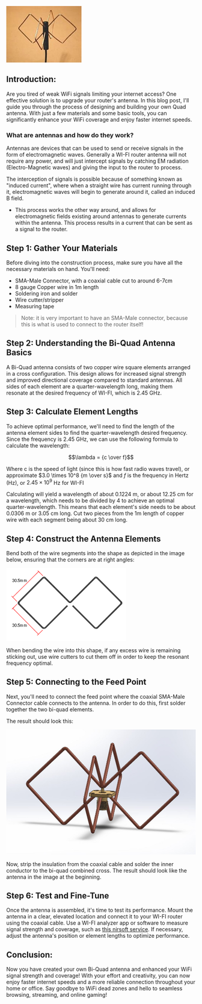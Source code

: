 ![](https://github.com/NeatPatel/wifi-antenna/blob/main/images/bi-quad_antenna.jpg?raw=true)

## Introduction:
Are you tired of weak WiFi signals limiting your internet access? One effective solution is to upgrade your router's antenna. In this blog post, I'll guide you through the process of designing and building your own Quad antenna. With just a few materials and some basic tools, you can significantly enhance your WiFi coverage and enjoy faster internet speeds.

### What are antennas and how do they work?
Antennas are devices that can be used to send or receive signals in the form of electromagnetic waves. Generally a WI-FI router antenna will not require any power, and will just intercept signals by catching EM radiation (Electro-Magnetic waves) and giving the input to the router to process. 

The interception of signals is possible because of something known as "induced current", where when a straight wire has current running through it, electromagnetic waves will begin to generate around it, called an induced B field. 
  - This process works the other way around, and allows for electromagnetic fields existing around antennas to generate currents within the antenna. This process results in a current that can be sent as a signal to the router.

## Step 1: Gather Your Materials
Before diving into the construction process, make sure you have all the necessary materials on hand. You'll need:

- SMA-Male Connector, with a coaxial cable cut to around 6-7cm
- 8 gauge Copper wire in 1m length
- Soldering iron and solder
- Wire cutter/stripper
- Measuring tape

> Note: it is very important to have an SMA-Male connector, because this is what is used to connect to the router itself!

## Step 2: Understanding the Bi-Quad Antenna Basics
A Bi-Quad antenna consists of two copper wire square elements arranged in a cross configuration. This design allows for increased signal strength and improved directional coverage compared to standard antennas. All sides of each element are a quarter-wavelength long, making them resonate at the desired frequency of WI-FI, which is 2.45 GHz.

## Step 3: Calculate Element Lengths
To achieve optimal performance, we'll need to find the length of the antenna element sides to find the quarter-wavelength desired frequency. Since the frequency is 2.45 GHz, we can use the following formula to calculate the wavelength:

$$\lambda = {c \over f}$$

Where c is the speed of light (since this is how fast radio waves travel), or approximate $3.0 \times 10^8 {m \over s}$ and $f$ is the frequency in Hertz (Hz), or $2.45 \times 10^9$ Hz for WI-FI

Calculating will yield a wavelength of about $0.1224$ m, or about $12.25$ cm for a wavelength, which needs to be divided by 4 to achieve an optimal quarter-wavelength. This means that each element's side needs to be about $0.0306$ m or $3.05$ cm long. Cut two pieces from the 1m length of copper wire with each segment being about 30 cm long.

## Step 4: Construct the Antenna Elements
Bend both of the wire segments into the shape as depicted in the image below, ensuring that the corners are at right angles:

![](https://github.com/NeatPatel/wifi-antenna/blob/main/images/biquad_size.png?raw=true)

When bending the wire into this shape, if any excess wire is remaining sticking out, use wire cutters to cut them off in order to keep the resonant frequency optimal.

## Step 5: Connecting to the Feed Point
Next, you'll need to connect the feed point where the coaxial SMA-Male Connector cable connects to the antenna. In order to do this, first solder together the two bi-quad elements.

The result should look this:

![](https://github.com/NeatPatel/wifi-antenna/blob/main/images/biquad_cross.jpg?raw=true)

Now, strip the insulation from the coaxial cable and solder the inner conductor to the bi-quad combined cross. The result should look like the antenna in the image at the beginning.

## Step 6: Test and Fine-Tune
Once the antenna is assembled, it's time to test its performance. Mount the antenna in a clear, elevated location and connect it to your WI-FI router using the coaxial cable. Use a WI-FI analyzer app or software to measure signal strength and coverage, such as [this nirsoft service](https://www.nirsoft.net/utils/wifi_information_view.html). If necessary, adjust the antenna's position or element lengths to optimize performance.

## Conclusion:
Now you have created your own Bi-Quad antenna and enhanced your WiFi signal strength and coverage! With your effort and creativity, you can now enjoy faster internet speeds and a more reliable connection throughout your home or office. Say goodbye to WiFi dead zones and hello to seamless browsing, streaming, and online gaming!

